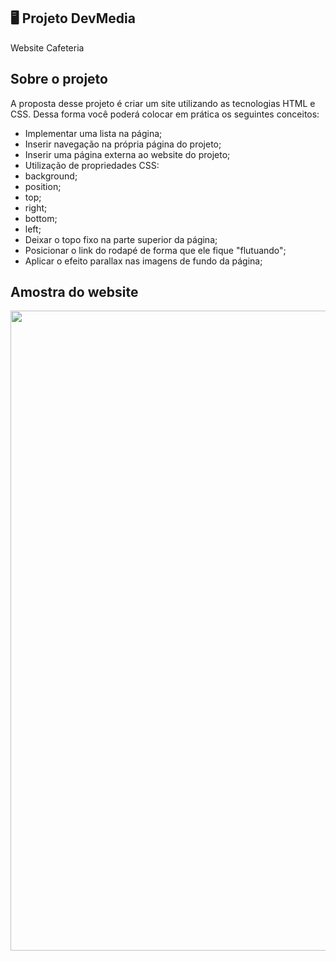 ## 🖥 Projeto DevMedia

Website Cafeteria

## Sobre o projeto 

A proposta desse projeto é criar um site utilizando as tecnologias HTML e CSS. Dessa forma você poderá colocar em prática os seguintes conceitos:

* Implementar uma lista na página;
* Inserir navegação na própria página do projeto;
* Inserir uma página externa ao website do projeto;
* Utilização de propriedades CSS:
* background;
* position;
* top;
* right;
* bottom;
* left;
* Deixar o topo fixo na parte superior da página;
* Posicionar o link do rodapé de forma que ele fique "flutuando";
* Aplicar o efeito parallax nas imagens de fundo da página;

## Amostra do website 

<img width="1024px" src="assets/amostra.png">


  
